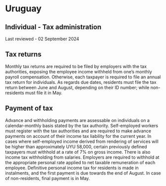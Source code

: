 # Uruguay
## Individual - Tax administration
Last reviewed - 02 September 2024
## Tax returns
Monthly tax returns are required to be filed by employers with the tax authorities, exposing the employee income withheld from one’s monthly payroll compensation. Otherwise, each taxpayer is required to file an annual tax return for individuals.
As regards due dates, residents must file the tax return between June and August, depending on their ID number; while non-residents must file it in May.
## Payment of tax
Advance and withholding payments are assessable on individuals on a calendar-monthly basis stated by the tax authority.
Self-employed workers must register with the tax authorities and are required to make advance payments on account of their income tax liability for the current year. In cases where self-employed income derived from rendering of services will be higher than approximately UYU 58,000, certain previously defined taxpayers must withhold at a rate of 7% on gross income.
There is also income tax withholding from salaries. Employers are required to withhold at the appropriate personal rate applied to net taxable remuneration of each employee.
Definitive personal income tax for residents is made in instalments, and the first payment is due towards the end of August. In case of non-residents, final payment is in May.
